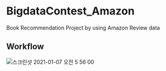 # BigdataContest_Amazon
Book Recommendation Project by using Amazon Review data
## Workflow
![스크린샷 2021-01-07 오전 5 56 00](https://user-images.githubusercontent.com/49200119/103819092-1e215f80-50ad-11eb-8b17-a3d03157308a.png)
